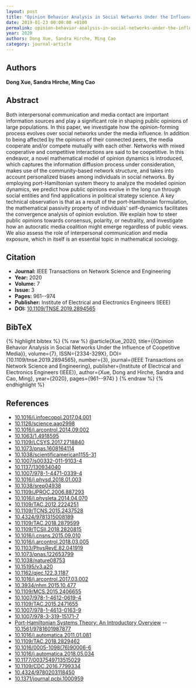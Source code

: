 ```yaml
---
layout: post
title: "Opinion Behavior Analysis in Social Networks Under the Influence of Coopetitive Media"
date: 2019-01-23 00:00:00 +0100
permalink: opinion-behavior-analysis-in-social-networks-under-the-influence-of-coopetitive-media
year: 2020
authors: Dong Xue, Sandra Hirche, Ming Cao
category: journal-article
---
```

 
## Authors
**Dong Xue, Sandra Hirche, Ming Cao**
 
## Abstract
Both interpersonal communication and media contact are important information sources and play a significant role in shaping public opinions of large populations. In this paper, we investigate how the opinion-forming process evolves over social networks under the media influence. In addition to being affected by the opinions of their connected peers, the media cooperate and/or compete mutually with each other. Networks with mixed cooperative and competitive interactions are said to be coopetitive. In this endeavor, a novel mathematical model of opinion dynamics is introduced, which captures the information diffusion process under consideration, makes use of the community-based network structure, and takes into account personalized biases among individuals in social networks. By employing port-Hamiltonian system theory to analyze the modeled opinion dynamics, we predict how public opinions evolve in the long run through social entities and find applications in political strategy science. A key technical observation is that as a result of the port-Hamiltonian formulation, the mathematical passivity property of individuals’ self-dynamics facilitates the convergence analysis of opinion evolution. We explain how to steer public opinions towards consensus, polarity, or neutrality, and investigate how an autocratic media coalition might emerge regardless of public views. We also assess the role of interpersonal communication and media exposure, which in itself is an essential topic in mathematical sociology.
 
## Citation
- **Journal:** IEEE Transactions on Network Science and Engineering
- **Year:** 2020
- **Volume:** 7
- **Issue:** 3
- **Pages:** 961--974
- **Publisher:** Institute of Electrical and Electronics Engineers (IEEE)
- **DOI:** [10.1109/TNSE.2019.2894565](https://doi.org/10.1109/TNSE.2019.2894565)
 
## BibTeX
{% highlight bibtex %}
{% raw %}
@article{Xue_2020,
  title={{Opinion Behavior Analysis in Social Networks Under the Influence of Coopetitive Media}},
  volume={7},
  ISSN={2334-329X},
  DOI={10.1109/tnse.2019.2894565},
  number={3},
  journal={IEEE Transactions on Network Science and Engineering},
  publisher={Institute of Electrical and Electronics Engineers (IEEE)},
  author={Xue, Dong and Hirche, Sandra and Cao, Ming},
  year={2020},
  pages={961--974}
}
{% endraw %}
{% endhighlight %}
 
## References
- [10.1016/j.infoecopol.2017.04.001](https://doi.org/10.1016/j.infoecopol.2017.04.001)
- [10.1126/science.aao2998](https://doi.org/10.1126/science.aao2998)
- [10.1016/j.arcontrol.2014.09.002](https://doi.org/10.1016/j.arcontrol.2014.09.002)
- [10.1063/1.4918595](https://doi.org/10.1063/1.4918595)
- [10.1109/LCSYS.2017.2718840](https://doi.org/10.1109/LCSYS.2017.2718840)
- [10.1073/pnas.1608164114](https://doi.org/10.1073/pnas.1608164114)
- [10.1038/scientificamerican1155-31](https://doi.org/10.1038/scientificamerican1155-31)
- [10.1007/s00332-011-9103-4](https://doi.org/10.1007/s00332-011-9103-4)
- [10.1137/130934040](https://doi.org/10.1137/130934040)
- [10.1007/978-1-4471-0339-4](https://doi.org/10.1007/978-1-4471-0339-4)
- [10.1016/j.physd.2018.01.003](https://doi.org/10.1016/j.physd.2018.01.003)
- [10.1038/srep04938](https://doi.org/10.1038/srep04938)
- [10.1109/JPROC.2006.887293](https://doi.org/10.1109/JPROC.2006.887293)
- [10.1016/j.physleta.2014.04.070](https://doi.org/10.1016/j.physleta.2014.04.070)
- [10.1109/TAC.2012.2224251](https://doi.org/10.1109/TAC.2012.2224251)
- [10.1109/TCNS.2015.2437528](https://doi.org/10.1109/TCNS.2015.2437528)
- [10.4324/9781315008189](https://doi.org/10.4324/9781315008189)
- [10.1109/TAC.2018.2879599](https://doi.org/10.1109/TAC.2018.2879599)
- [10.1109/TCSII.2018.2820815](https://doi.org/10.1109/TCSII.2018.2820815)
- [10.1016/j.cnsns.2015.09.010](https://doi.org/10.1016/j.cnsns.2015.09.010)
- [10.1016/j.arcontrol.2018.03.005](https://doi.org/10.1016/j.arcontrol.2018.03.005)
- [10.1103/PhysRevE.82.041919](https://doi.org/10.1103/PhysRevE.82.041919)
- [10.1073/pnas.122653799](https://doi.org/10.1073/pnas.122653799)
- [10.1038/nature08753](https://doi.org/10.1038/nature08753)
- [10.15195/v3.a20](https://doi.org/10.15195/v3.a20)
- [10.1162/qjec.122.3.1187](https://doi.org/10.1162/qjec.122.3.1187)
- [10.1016/j.arcontrol.2017.03.002](https://doi.org/10.1016/j.arcontrol.2017.03.002)
- [10.3934/nhm.2015.10.477](https://doi.org/10.3934/nhm.2015.10.477)
- [10.1109/MCS.2015.2406655](https://doi.org/10.1109/MCS.2015.2406655)
- [10.1007/978-1-4612-0619-4](https://doi.org/10.1007/978-1-4612-0619-4)
- [10.1109/TAC.2015.2471655](https://doi.org/10.1109/TAC.2015.2471655)
- [10.1007/978-1-4613-0163-9](https://doi.org/10.1007/978-1-4613-0163-9)
- [10.1007/978-3-319-15171-7](https://doi.org/10.1007/978-3-319-15171-7)
- [Port-Hamiltonian Systems Theory: An Introductory Overview](port-hamiltonian-systems-theory-an-introductory-overview) -- [10.1561/9781601987877](https://doi.org/10.1561/9781601987877)
- [10.1016/j.automatica.2011.01.081](https://doi.org/10.1016/j.automatica.2011.01.081)
- [10.1109/TAC.2018.2829462](https://doi.org/10.1109/TAC.2018.2829462)
- [10.1016/0005-1098(76)90006-6](https://doi.org/10.1016/0005-1098(76)90006-6)
- [10.1016/j.automatica.2018.05.034](https://doi.org/10.1016/j.automatica.2018.05.034)
- [10.1177/0037549713515029](https://doi.org/10.1177/0037549713515029)
- [10.1109/CDC.2016.7799334](https://doi.org/10.1109/CDC.2016.7799334)
- [10.4324/9780203118450](https://doi.org/10.4324/9780203118450)
- [10.1371/journal.pcbi.1000959](https://doi.org/10.1371/journal.pcbi.1000959)

